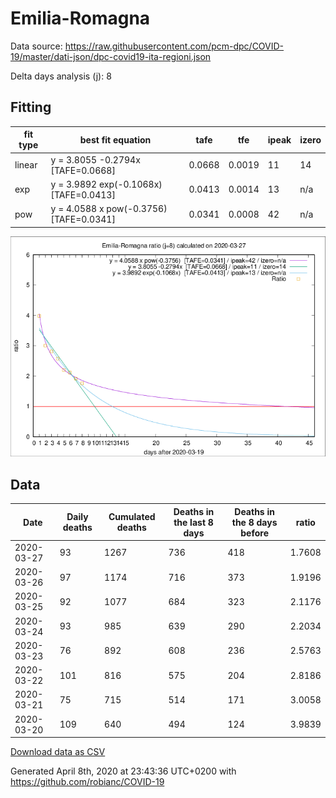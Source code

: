 # Emilia-Romagna

Data source: https://raw.githubusercontent.com/pcm-dpc/COVID-19/master/dati-json/dpc-covid19-ita-regioni.json

Delta days analysis (j): 8

## Fitting 
|fit type|best fit equation|tafe|tfe|ipeak|izero|
|-------|-----|--------|------|---|---|
|linear|y = 3.8055 -0.2794x  [TAFE=0.0668]|0.0668|0.0019|11|14|
|exp|y = 3.9892 exp(-0.1068x)  [TAFE=0.0413]|0.0413|0.0014|13|n/a|
|pow|y = 4.0588 x pow(-0.3756)  [TAFE=0.0341]|0.0341|0.0008|42|n/a|

![Plot](COVID-19_emilia-romagna_j8_2020-03-27.png)

## Data
|Date|Daily deaths|Cumulated deaths|Deaths in the last 8 days|Deaths in the 8 days before|ratio|
|----|----------|-----------|-------|--------------------|-----|
|2020-03-27|93|1267|736|418|1.7608|
|2020-03-26|97|1174|716|373|1.9196|
|2020-03-25|92|1077|684|323|2.1176|
|2020-03-24|93|985|639|290|2.2034|
|2020-03-23|76|892|608|236|2.5763|
|2020-03-22|101|816|575|204|2.8186|
|2020-03-21|75|715|514|171|3.0058|
|2020-03-20|109|640|494|124|3.9839|

[Download data as CSV](COVID-19_emilia-romagna_j8_2020-03-27.csv)

Generated April 8th, 2020 at 23:43:36 UTC+0200 with https://github.com/robianc/COVID-19
